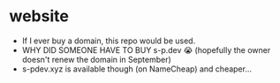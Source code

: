 # website
- If I ever buy a domain, this repo would be used.
- WHY DID SOMEONE HAVE TO BUY s-p.dev 😭 (hopefully the owner doesn't renew the domain in September)
- s-pdev.xyz is available though (on NameCheap) and cheaper...
